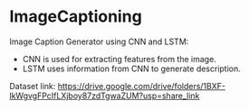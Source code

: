 # ImageCaptioning

Image Caption Generator using CNN and LSTM:

- CNN is used for extracting features from the image.
- LSTM uses information from CNN to generate description.

Dataset link: https://drive.google.com/drive/folders/1BXF-lkWgvgFPcIfLXjboy87zdTgwaZUM?usp=share_link

